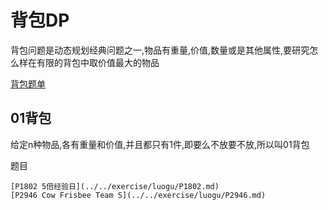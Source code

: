 # 背包DP

背包问题是动态规划经典问题之一,物品有重量,价值,数量或是其他属性,要研究怎么样在有限的背包中取价值最大的物品

[背包题单](https://www.luogu.com.cn/training/231055)

## 01背包

给定n种物品,各有重量和价值,并且都只有1件,即要么不放要不放,所以叫01背包

题目

    [P1802 5倍经验日](../../exercise/luogu/P1802.md)
    [P2946 Cow Frisbee Team S](../../exercise/luogu/P2946.md)
    